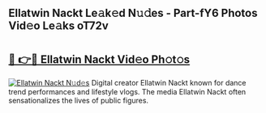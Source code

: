 ## Ellatwin Nackt Le𝚊k𝚎d N𝚞𝚍es - Part-fY6 Photos Vid𝚎o Le𝚊ks oT72v

# <h2><a href="http://fb2pug0.evod.top/?m=Ellatwin+Nackt">🔗 👉🔴 Ellatwin Nackt Vid𝚎o Ph𝚘t𝚘s</a></h2>

[![Ellatwin Nackt N𝚞d𝚎s](https://i.imgur.com/8V9OHl7.gif)](http://fb2pug0.evod.top/?m=Ellatwin+Nackt)
Digital creator Ellatwin Nackt known for dance trend performances and lifestyle vlogs. The media Ellatwin Nackt often sensationalizes the lives of public figures. 
